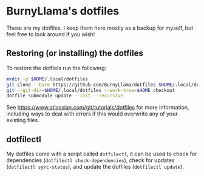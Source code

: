# BurnyLlama's dotfiles

These are my dotfiles. I keep them here mostly as a backup for myself, but feel free to look around if you wish!

## Restoring (or installing) the dotfiles

To restore the dotfiels run the following:

```sh
mkdir -p $HOME/.local/dotfiles
git clone --bare https://github.com/BurnyLlama/dotfiles $HOME/.local/dotfiles
git --git-dir=$HOME/.local/dotfiles --work-tree=$HOME checkout
dotfile submodule update --init --recursive
```

See https://www.atlassian.com/git/tutorials/dotfiles for more information, including ways to deal with errors if this would overwrite any of your existing files.

## dotfilectl

My dotfiles come with a script called `dotfilectl`, it can be used to check for dependencies (`dotfilectl check-dependencies`), check for updates (`dotfilectl sync-status`), and update the dotfiles (`dotfilectl update`).
